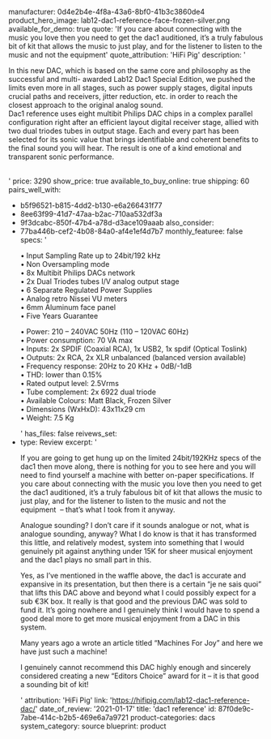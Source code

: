 manufacturer: 0d4e2b4e-4f8a-43a6-8bf0-41b3c3860de4
product_hero_image: lab12-dac1-reference-face-frozen-silver.png
available_for_demo: true
quote: 'If you care about connecting with the music you love then you need to get the dac1 auditioned, it’s a truly fabulous bit of kit that allows the music to just play, and for the listener to listen to the music and not the equipment'
quote_attribution: 'HiFi Pig'
description: '<p>In this new DAC, which is based on the same core and philosophy as the successful and multi- awarded Lab12 Dac1 Special Edition, we pushed the limits even more in all stages, such as power supply stages, digital inputs crucial paths and receivers, jitter reduction, etc. in order to reach the closest approach to the original analog sound.<br>Dac1 reference uses eight multibit Philips DAC chips in a complex parallel configuration right after an efficient layout digital receiver stage, allied with two dual triodes tubes in output stage. Each and every part has been selected for its sonic value that brings identifiable and coherent benefits to the final sound you will hear. The result is one of a kind emotional and transparent sonic performance.<br><br></p>'
price: 3290
show_price: true
available_to_buy_online: true
shipping: 60
pairs_well_with:
  - b5f96521-b815-4dd2-b130-e6a266431f77
  - 8ee63f99-41d7-47aa-b2ac-710aa532df3a
  - 9f3dcabc-850f-47b4-a78d-d3ace109aaab
also_consider:
  - 77ba446b-cef2-4b08-84a0-af4e1ef4d7b7
monthly_featuree: false
specs: '<p>• Input Sampling Rate up to 24bit/192 kHz<br>• Non Oversampling mode<br>• 8x Multibit Philips DACs network<br>• 2x Dual Triodes tubes I/V analog output stage<br>• 6 Separate Regulated Power Supplies<br>• Analog retro Nissei VU meters<br>• 6mm Aluminum face panel<br>• Five Years Guarantee&nbsp;&nbsp;</p><p>• Power: 210 – 240VAC 50Hz (110 – 120VAC 60Hz)<br>• Power consumption: 70 VA max<br>• Inputs: 2x SPDIF (Coaxial RCA), 1x USB2, 1x spdif (Optical Toslink)<br>• Outputs: 2x RCA, 2x XLR unbalanced (balanced version available)<br>• Frequency response: 20Hz to 20 KHz + 0dB/-1dB<br>• THD: lower than 0.15%<br>• Rated output level: 2.5Vrms<br>• Tube complement: 2x 6922 dual triode<br>• Available Colours: Matt Black, Frozen Silver<br>• Dimensions (WxHxD): 43x11x29 cm<br>• Weight: 7.5 Kg&nbsp;&nbsp;</p>'
has_files: false
reivews_set:
  -
    type: Review
    excerpt: '<p>If you are going to get hung up on the limited 24bit/192KHz specs of the dac1 then move along, there is nothing for you to see here and you will need to find yourself a machine with better on-paper specifications. If you care about connecting with the music you love then you need to get the dac1 auditioned, it’s a truly fabulous bit of kit that allows the music to just play, and for the listener to listen to the music and not the equipment &nbsp;– that’s what I took from it anyway.</p><p>Analogue sounding? I don’t care if it sounds analogue or not, what is analogue sounding, anyway? What I do know is that it has transformed this little, and relatively modest, system into something that I would genuinely pit against anything under 15K for sheer musical enjoyment and the dac1 plays no small part in this.</p><p>Yes, as I’ve mentioned in the waffle above, the dac1 is accurate and expansive in its presentation, but then there is a certain “je ne sais quoi” that lifts this DAC above and beyond what I could possibly expect for a sub €3K box. It really is that good and the previous DAC was sold to fund it. It’s going nowhere and I genuinely think I would have to spend a good deal more to get more musical enjoyment from a DAC in this system.</p><p>Many years ago a wrote an article titled “Machines For Joy” and here we have just such a machine!</p><p>I genuinely cannot recommend this DAC highly enough and sincerely considered creating a new “Editors Choice” award for it – it is that good a sounding bit of kit!</p>'
    attribution: 'HiFi Pig'
    link: 'https://hifipig.com/lab12-dac1-reference-dac/'
    date_of_review: '2021-01-17'
title: 'dac1 reference'
id: 87f0de9c-7abe-414c-b2b5-469e6a7a9721
product-categories: dacs
system_category: source
blueprint: product
